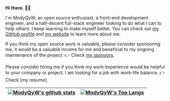 <!--
**ModyQyW/ModyQyW** is a ✨ _special_ ✨ repository because its `README.md` (this file) appears on your GitHub profile.

Here are some ideas to get you started:

- 🔭 I’m currently working on ...
- 🌱 I’m currently learning ...
- 👯 I’m looking to collaborate on ...
- 🤔 I’m looking for help with ...
- 💬 Ask me about ...
- 📫 How to reach me: ...
- 😄 Pronouns: ...
- ⚡ Fun fact: ...
-->

<strong> Hi there. 👋🏻 </strong>

I'm ModyQyW, an open source enthusiast, a front-end development engineer, and a half-decent full-stack engineer looking to do what I can to help others. I keep learning to make myself better. You can check out [my GitHub profile](https://github.com/ModyQyW) and [my website](https://modyqyw.top) to learn more about me.

If you think my open source work is valuable, please consider sponsoring me, it would be a valuable income for me and beneficial to my ongoing maintenance of the project. 👉 Check [my sponsors](https://github.com/ModyQyW/sponsors).

Please consider hiring me if you think my work experience would be helpful to your company or project. I am looking for a job with work-life balance. 👉 Check [my resume].

| <a href="https://github.com/ModyQyW/github-readme-stats"><img align="center" src="https://github-readme-stats.vercel.app/api?username=ModyQyW&show_icons=true&include_all_commits=true&hide_border=true" alt="ModyQyW's github stats" /></a> | <a href="https://github.com/ModyQyW/github-readme-stats"><img align="center" src="https://github-readme-stats.vercel.app/api/top-langs/?username=ModyQyW&layout=compact&hide_border=true" alt="ModyQyW's Top Langs" /></a> |
| -------------------------------------------------------------------------------------------------------------------------------------------------------------------------------------------------------------------------------------------- | -------------------------------------------------------------------------------------------------------------------------------------------------------------------------------------------------------------------------- |
